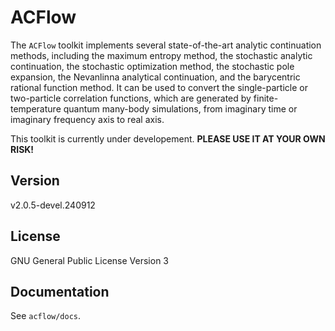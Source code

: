 # ACFlow

The `ACFlow` toolkit implements several state-of-the-art analytic continuation methods, including the maximum entropy method, the stochastic analytic continuation, the stochastic optimization method, the stochastic pole expansion, the Nevanlinna analytical continuation, and the barycentric rational function method. It can be used to convert the single-particle or two-particle correlation functions, which are generated by finite-temperature quantum many-body simulations, from imaginary time or imaginary frequency axis to real axis.

This toolkit is currently under developement. **PLEASE USE IT AT YOUR OWN RISK!**

## Version

v2.0.5-devel.240912

## License

GNU General Public License Version 3

## Documentation

See `acflow/docs`.
